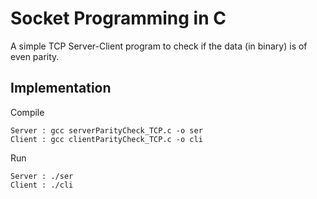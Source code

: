 # Socket Programming in C

A simple TCP Server-Client program to check if the data (in binary) is of even parity.

## Implementation

Compile

```
Server : gcc serverParityCheck_TCP.c -o ser
Client : gcc clientParityCheck_TCP.c -o cli
```

Run 

```
Server : ./ser
Client : ./cli
```

